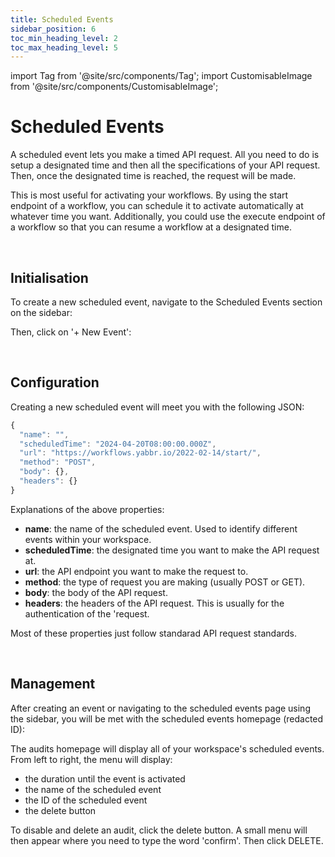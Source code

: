```yaml
---
title: Scheduled Events
sidebar_position: 6
toc_min_heading_level: 2
toc_max_heading_level: 5
---
```


import Tag from '@site/src/components/Tag';
import CustomisableImage from '@site/src/components/CustomisableImage';

# Scheduled Events

A scheduled event lets you make a timed API request. All you need to do is setup a designated time and then all the specifications of your API request. Then, once the designated time is reached, the request will be made. 

This is most useful for activating your workflows. By using the start endpoint of a workflow, you can schedule it to activate automatically at whatever time you want. Additionally, you could use the execute endpoint of a workflow so that you can resume a workflow at a designated time.

<br/>

## Initialisation

To create a new scheduled event, navigate to the Scheduled Events section on the sidebar:

<CustomisableImage src="/img/scheduled-event-nav.png" alt="Scheduled Events Sidebar Nav" width="500"/>

Then, click on '+ New Event':

<CustomisableImage src="/img/new-event.png" alt="New Event" width="500"/>


<br/>

## Configuration



Creating a new scheduled event will meet you with the following JSON:

```jsx title="Scheduled Event JSON"
{
  "name": "",
  "scheduledTime": "2024-04-20T08:00:00.000Z",
  "url": "https://workflows.yabbr.io/2022-02-14/start/",
  "method": "POST",
  "body": {},
  "headers": {}
}
```

[comment]: <> (I used the yabbr workflow URL here. Is this ok? WIP)

Explanations of the above properties:
- **name**: the name of the scheduled event. Used to identify different events within your workspace.
- **scheduledTime**: the designated time you want to make the API request at.
- **url**: the API endpoint you want to make the request to. 
- **method**: the type of request you are making (usually POST or GET).
- **body**: the body of the API request.
- **headers**: the headers of the API request. This is usually for the authentication of the 'request.

Most of these properties just follow standarad API request standards. 

<br/>

## Management

After creating an event or navigating to the scheduled events page using the sidebar, you will be met with the scheduled events homepage (redacted ID):

<CustomisableImage src="/img/scheduled-event-homepage.png" alt="Scheduled Events Homepage" width="700"/>

The audits homepage will display all of your workspace's scheduled events. From left to right, the menu will display:
- the duration until the event is activated
- the name of the scheduled event
- the ID of the scheduled event
- the delete button

To disable and delete an audit, click the delete button. A small menu will then appear where you need to type the word 'confirm'. Then click <Tag colour="#1582d8" borderColour="#1582d8" fontColour="#FFFFFF">DELETE</Tag>.


